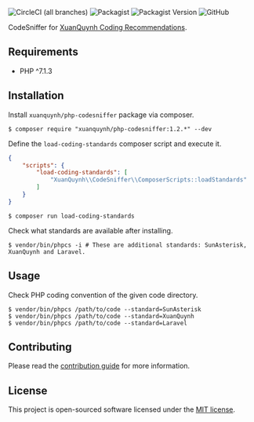 ![CircleCI (all branches)](https://img.shields.io/circleci/project/github/xuanquynh/php-codesniffer.svg)
![Packagist](https://img.shields.io/packagist/dt/xuanquynh/php-codesniffer.svg)
![Packagist Version](https://img.shields.io/packagist/v/xuanquynh/php-codesniffer.svg)
![GitHub](https://img.shields.io/github/license/xuanquynh/php-codesniffer.svg)

CodeSniffer for [XuanQuynh Coding Recommendations](https://github.com/xuanquynh/coding-recommendations/).

## Requirements

- PHP ^7.1.3

## Installation

Install `xuanquynh/php-codesniffer` package via composer.

    $ composer require "xuanquynh/php-codesniffer:1.2.*" --dev

Define the `load-coding-standards` composer script and execute it.

```json
{
    "scripts": {
        "load-coding-standards": [
            "XuanQuynh\\CodeSniffer\\ComposerScripts::loadStandards"
        ]
    }
}
```
    $ composer run load-coding-standards

Check what standards are available after installing.

    $ vendor/bin/phpcs -i # These are additional standards: SunAsterisk, XuanQuynh and Laravel.

## Usage

Check PHP coding convention of the given code directory.

    $ vendor/bin/phpcs /path/to/code --standard=SunAsterisk
    $ vendor/bin/phpcs /path/to/code --standard=XuanQuynh
    $ vendor/bin/phpcs /path/to/code --standard=Laravel

## Contributing

Please read the [contribution guide](https://seriquynh.com/oss?project=xuanquynh/php-codesniffer) for more information.

## License

This project is open-sourced software licensed under the [MIT license](LICENSE.md).
